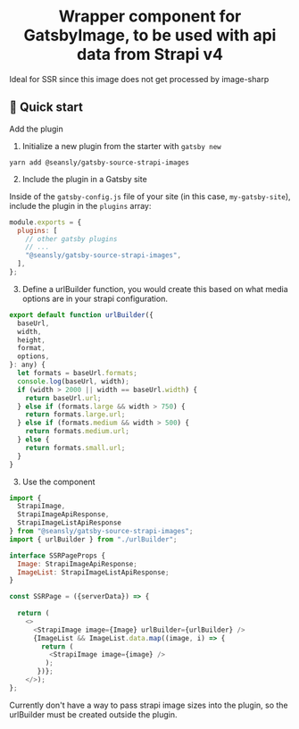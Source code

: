 <h1 align="center">
  Wrapper component for GatsbyImage, to be used with api data from Strapi v4
</h1>

Ideal for SSR since this image does not get processed by image-sharp

## 🚀 Quick start

Add the plugin

1. Initialize a new plugin from the starter with `gatsby new`

```shell
yarn add @seansly/gatsby-source-strapi-images
```

2. Include the plugin in a Gatsby site

Inside of the `gatsby-config.js` file of your site (in this case, `my-gatsby-site`), include the plugin in the `plugins` array:

```javascript
module.exports = {
  plugins: [
    // other gatsby plugins
    // ...
    "@seansly/gatsby-source-strapi-images",
  ],
};
```

3. Define a urlBuilder function, you would create this based on what media options are in your strapi configuration.

```javascript
export default function urlBuilder({
  baseUrl,
  width,
  height,
  format,
  options,
}: any) {
  let formats = baseUrl.formats;
  console.log(baseUrl, width);
  if (width > 2000 || width == baseUrl.width) {
    return baseUrl.url;
  } else if (formats.large && width > 750) {
    return formats.large.url;
  } else if (formats.medium && width > 500) {
    return formats.medium.url;
  } else {
    return formats.small.url;
  }
}
```

3. Use the component

```javascript
import {
  StrapiImage,
  StrapiImageApiResponse,
  StrapiImageListApiResponse
} from "@seansly/gatsby-source-strapi-images";
import { urlBuilder } from "./urlBuilder";

interface SSRPageProps {
  Image: StrapiImageApiResponse;
  ImageList: StrapiImageListApiResponse;
}

const SSRPage = ({serverData}) => {
  
  return (
    <>
      <StrapiImage image={Image} urlBuilder={urlBuilder} />
      {ImageList && ImageList.data.map((image, i) => {
        return (
          <StrapiImage image={image} />
         );
       })};
    </>);
};
```


Currently don't have a way to pass strapi image sizes into the plugin, so the urlBuilder must be created outside the plugin.
